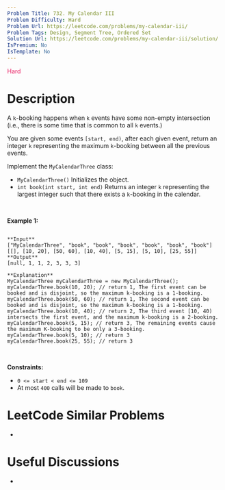 ```yaml
---
Problem Title: 732. My Calendar III
Problem Difficulty: Hard
Problem Url: https://leetcode.com/problems/my-calendar-iii/
Problem Tags: Design, Segment Tree, Ordered Set
Solution Url: https://leetcode.com/problems/my-calendar-iii/solution/
IsPremium: No
IsTemplate: No
---
```


<span style="color: rgb(233, 30, 99);">Hard</span>

# Description

A `k`-booking happens when `k` events have some non-empty intersection (i.e., there is some time that is common to all `k` events.)


You are given some events `[start, end)`, after each given event, return an integer `k` representing the maximum `k`-booking between all the previous events.


Implement the `MyCalendarThree` class:


* `MyCalendarThree()` Initializes the object.
* `int book(int start, int end)` Returns an integer `k` representing the largest integer such that there exists a `k`-booking in the calendar.


 


**Example 1:**



```

**Input**
["MyCalendarThree", "book", "book", "book", "book", "book", "book"]
[[], [10, 20], [50, 60], [10, 40], [5, 15], [5, 10], [25, 55]]
**Output**
[null, 1, 1, 2, 3, 3, 3]

**Explanation**
MyCalendarThree myCalendarThree = new MyCalendarThree();
myCalendarThree.book(10, 20); // return 1, The first event can be booked and is disjoint, so the maximum k-booking is a 1-booking.
myCalendarThree.book(50, 60); // return 1, The second event can be booked and is disjoint, so the maximum k-booking is a 1-booking.
myCalendarThree.book(10, 40); // return 2, The third event [10, 40) intersects the first event, and the maximum k-booking is a 2-booking.
myCalendarThree.book(5, 15); // return 3, The remaining events cause the maximum K-booking to be only a 3-booking.
myCalendarThree.book(5, 10); // return 3
myCalendarThree.book(25, 55); // return 3

```

 


**Constraints:**


* `0 <= start < end <= 109`
* At most `400` calls will be made to `book`.




# LeetCode Similar Problems

- []()

# Useful Discussions

- []()
